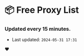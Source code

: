 # :package: Free Proxy List
### Updated every 15 minutes.

- Last updated: `2024-05-31 17:31`

:heart:
